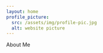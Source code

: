 ```yaml
---
layout: home
profile_picture:
  src: /assets/img/profile-pic.jpg
  alt: website picture
---
```


<p>
  About Me
</p>

<p>
  
</p>
